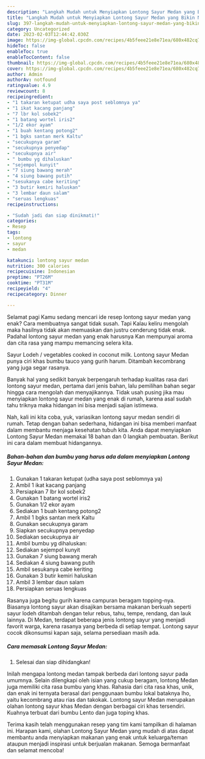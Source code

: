 ```yaml
---
description: "Langkah Mudah untuk Menyiapkan Lontong Sayur Medan yang Bikin Ngiler, Buat Buka Puasa}"
title: "Langkah Mudah untuk Menyiapkan Lontong Sayur Medan yang Bikin Ngiler, Buat Buka Puasa}"
slug: 397-langkah-mudah-untuk-menyiapkan-lontong-sayur-medan-yang-bikin-ngiler-buat-buka-puasa
category: Uncategorized
date: 2023-02-03T12:44:42.030Z
image: https://img-global.cpcdn.com/recipes/4b5feee21e8e71ea/680x482cq70/lontong-sayur-medan-foto-resep-utama.jpg
hideToc: false
enableToc: true
enableTocContent: false
thumbnail: https://img-global.cpcdn.com/recipes/4b5feee21e8e71ea/680x482cq70/lontong-sayur-medan-foto-resep-utama.jpg
cover: https://img-global.cpcdn.com/recipes/4b5feee21e8e71ea/680x482cq70/lontong-sayur-medan-foto-resep-utama.jpg
author: Admin
authorAv: notfound
ratingvalue: 4.9
reviewcount: 8
recipeingredient:
- "1 takaran ketupat udha saya post seblomnya ya"
- "1 ikat kacang panjang"
- "7 lbr kol sobek2"
- "1 batang wortel iris2"
- "1/2 ekor ayam"
- "1 buah kentang potong2"
- "1 bgks santan merk Kaltu"
- "secukupnya garam"
- "secukupnya penyedap"
- "secukupnya air"
- " bumbu yg dihaluskan"
- "sejempol kunyit"
- "7 siung bawang merah"
- "4 siung bawang putih"
- "sesukanya cabe keriting"
- "3 butir kemiri haluskan"
- "3 lembar daun salam"
- "seruas lengkuas"
recipeinstructions:

- "Sudah jadi dan siap dinikmati!"
categories:
- Resep
tags:
- lontong
- sayur
- medan

katakunci: lontong sayur medan 
nutrition: 300 calories
recipecuisine: Indonesian
preptime: "PT26M"
cooktime: "PT31M"
recipeyield: "4"
recipecategory: Dinner

---
```



Selamat pagi Kamu sedang mencari ide resep lontong sayur medan yang enak? Cara membuatnya sangat tidak susah. Tapi Kalau keliru mengolah maka hasilnya tidak akan memuaskan dan justru cenderung tidak enak. Padahal lontong sayur medan yang enak harusnya Kan mempunyai aroma dan cita rasa yang mampu memancing selera kita.


Sayur Lodeh / vegetables cooked in coconut milk. Lontong sayur Medan punya ciri khas bumbu tauco yang gurih harum. Ditambah kecombrang yang juga segar rasanya.

Banyak hal yang sedikit banyak berpengaruh terhadap kualitas rasa dari lontong sayur medan, pertama dari jenis bahan, lalu pemilihan bahan segar hingga cara mengolah dan menyajikannya. Tidak usah pusing jika mau menyiapkan lontong sayur medan yang enak di rumah, karena asal sudah tahu triknya maka hidangan ini bisa menjadi sajian istimewa.


Nah, kali ini kita coba, yuk, variasikan lontong sayur medan sendiri di rumah. Tetap dengan bahan sederhana, hidangan ini bisa memberi manfaat dalam membantu menjaga kesehatan tubuh kita. Anda dapat menyiapkan Lontong Sayur Medan memakai 18 bahan dan 0 langkah pembuatan. Berikut ini cara dalam membuat hidangannya.

<!--inarticleads1-->

##### Bahan-bahan dan bumbu yang harus ada dalam menyiapkan Lontong Sayur Medan:

1. Gunakan 1 takaran ketupat (udha saya post seblomnya ya)
1. Ambil 1 ikat kacang panjang
1. Persiapkan 7 lbr kol sobek2
1. Gunakan 1 batang wortel iris2
1. Gunakan 1/2 ekor ayam
1. Sediakan 1 buah kentang potong2
1. Ambil 1 bgks santan merk Kaltu
1. Gunakan secukupnya garam
1. Siapkan secukupnya penyedap
1. Sediakan secukupnya air
1. Ambil  bumbu yg dihaluskan:
1. Sediakan sejempol kunyit
1. Gunakan 7 siung bawang merah
1. Sediakan 4 siung bawang putih
1. Ambil sesukanya cabe keriting
1. Gunakan 3 butir kemiri haluskan
1. Ambil 3 lembar daun salam
1. Persiapkan seruas lengkuas


Rasanya juga begitu gurih karena campuran beragam topping-nya. Biasanya lontong sayur akan disajikan bersama makanan berkuah seperti sayur lodeh ditambah dengan telur rebus, tahu, tempe, rendang, dan lauk lainnya. Di Medan, terdapat beberapa jenis lontong sayur yang menjadi favorit warga, karena rasanya yang berbeda di setiap tempat. Lontong sayur cocok dikonsumsi kapan saja, selama persediaan masih ada. 

<!--inarticleads2-->

##### Cara memasak Lontong Sayur Medan:


1. Selesai dan siap dihidangkan!

Inilah mengapa lontong medan tampak berbeda dari lontong sayur pada umumnya. Selain dilengkapi oleh isian yang cukup beragam, lontong Medan juga memiliki cita rasa bumbu yang khas. Rahasia dari cita rasa khas, unik, dan enak ini ternyata berasal dari penggunaan bumbu lokal bataknya lho, yaitu kecombrang atau rias dan takokak. Lontong sayur Medan merupakan olahan lontong sayur khas Medan dengan berbagai ciri khas tersendiri. Kuahnya terbuat dari bumbu Lento dan juga toping khas. 

Terima kasih telah menggunakan resep yang tim kami tampilkan di halaman ini. Harapan kami, olahan Lontong Sayur Medan yang mudah di atas dapat membantu anda menyiapkan makanan yang enak untuk keluarga/teman ataupun menjadi inspirasi untuk berjualan makanan. Semoga bermanfaat dan selamat mencoba!
